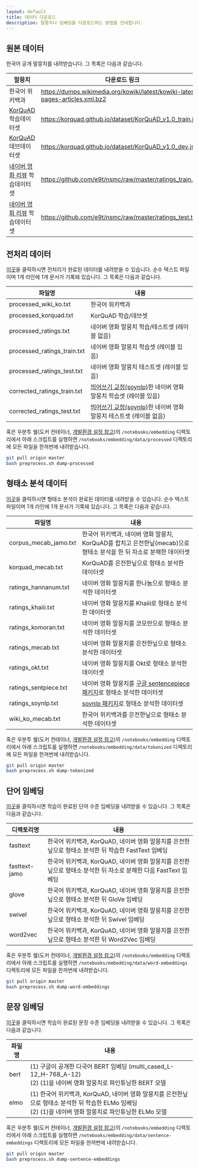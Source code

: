 ```yaml
---
layout: default
title: 데이터 다운로드
description: 말뭉치나 임베딩을 다운로드하는 방법을 안내합니다. 
---
```




## 원본 데이터

한국어 공개 말뭉치를 내려받습니다. 그 목록은 다음과 같습니다.

| 말뭉치                                                       | 다운로드 링크                                                |
| ------------------------------------------------------------ | ------------------------------------------------------------ |
| 한국어 위키백과                                              | https://dumps.wikimedia.org/kowiki/latest/kowiki-latest-pages-articles.xml.bz2 |
| [KorQuAD](https://korquad.github.io) 학습데이터셋            | https://korquad.github.io/dataset/KorQuAD_v1.0_train.json    |
| [KorQuAD](https://korquad.github.io) 데브데이터셋            | https://korquad.github.io/dataset/KorQuAD_v1.0_dev.json      |
| [네이버 영화 리뷰](https://github.com/e9t/nsmc) 학습데이터셋 | https://github.com/e9t/nsmc/raw/master/ratings_train.txt     |
| [네이버 영화 리뷰](https://github.com/e9t/nsmc) 학습데이터셋 | https://github.com/e9t/nsmc/raw/master/ratings_test.txt      |





## 전처리 데이터

[이곳](https://drive.google.com/open?id=1oO5v6YqNlKTq0vWfjME3SiLXAYCMAmkc)을 클릭하시면 전처리가 완료된 데이터를 내려받을 수 있습니다. 순수 텍스트 파일이며 1개 라인에 1개 문서가 기록돼 있습니다. 그 목록은 다음과 같습니다.

| 파일명                      | 내용                                                         |
| --------------------------- | ------------------------------------------------------------ |
| processed_wiki_ko.txt       | 한국어 위키백과                                              |
| processed_korquad.txt       | KorQuAD 학습/데브셋                                          |
| processed_ratings.txt       | 네이버 영화 말뭉치 학습/테스트셋 (레이블 없음)               |
| processed_ratings_train.txt | 네이버 영화 말뭉치 학습셋 (레이블 있음)                      |
| processed_ratings_test.txt  | 네이버 영화 말뭉치 테스트셋 (레이블 있음)                    |
| corrected_ratings_train.txt | [띄어쓰기 교정(soynlp)](https://github.com/lovit/soynlp)한 네이버 영화 말뭉치 학습셋 (레이블 있음) |
| corrected_ratings_test.txt  | [띄어쓰기 교정(soynlp)](https://github.com/lovit/soynlp)한 네이버 영화 말뭉치 테스트셋 (레이블 없음) |

혹은 우분투 쉘(도커 컨테이너, [개발환경 설정 참고](https://ratsgo.github.io/embedding/environment.html))의 `/notebooks/embedding` 디렉토리에서 아래 스크립트를 실행하면 `/notebooks/embedding/data/processed` 디렉토리에 모든 파일을 한꺼번에 내려받습니다.

```bash
git pull origin master
bash preprocess.sh dump-processed
```





## 형태소 분석 데이터

[이곳](https://drive.google.com/open?id=1QEdjvT0Jpqmz9F57ATmjy3i016kdcURq)을 클릭하시면 형태소 분석이 완료된 데이터를 내려받을 수 있습니다. 순수 텍스트 파일이며 1개 라인에 1개 문서가 기록돼 있습니다. 그 목록은 다음과 같습니다.

| 파일명                | 내용                                                         |
| --------------------- | ------------------------------------------------------------ |
| corpus_mecab_jamo.txt | 한국어 위키백과, 네이버 영화 말뭉치, KorQuAD를 합치고 은전한닢(mecab)으로 형태소 분석을 한 뒤 자소로 분해한 데이터셋 |
| korquad_mecab.txt     | KorQuAD를 은전한닢으로 형태소 분석한 데이터셋                |
| ratings_hannanum.txt  | 네이버 영화 말뭉치를 한나눔으로 형태소 분석한 데이터셋       |
| ratings_khaiii.txt    | 네이버 영화 말뭉치를 Khaiii로 형태소 분석한 데이터셋         |
| ratings_komoran.txt   | 네이버 영화 말뭉치를 코모란으로 형태소 분석한 데이터셋       |
| ratings_mecab.txt     | 네이버 영화 말뭉치를 은전한닢으로 형태소 분석한 데이터셋     |
| ratings_okt.txt       | 네이버 영화 말뭉치를 Okt로 형태소 분석한 데이터셋            |
| ratings_sentpiece.txt | 네이버 영화 말뭉치를 [구글 sentencepiece 패키지](https://github.com/google/sentencepiece)로 형태소 분석한 데이터셋 |
| ratings_soynlp.txt    | [soynlp 패키지](https://github.com/lovit/soynlp)로 형태소 분석한 데이터셋 |
| wiki_ko_mecab.txt     | 한국어 위키백과를 은전한닢으로 형태소 분석한 데이터셋        |

혹은 우분투 쉘(도커 컨테이너, [개발환경 설정 참고](https://ratsgo.github.io/embedding/environment.html))의 `/notebooks/embedding` 디렉토리에서 아래 스크립트를 실행하면 `/notebooks/embedding/data/tokenized` 디렉토리에 모든 파일을 한꺼번에 내려받습니다.

```bash
git pull origin master
bash preprocess.sh dump-tokenized
```





## 단어 임베딩

[이곳](https://drive.google.com/open?id=1gpOaOl0BcUvYpgoOA2JpZY2z-BUhuBLX)을 클릭하시면 학습이 완료된 단어 수준 임베딩을 내려받을 수 있습니다. 그 목록은 다음과 같습니다.

| 디렉토리명    | 내용                                                         |
| ------------- | ------------------------------------------------------------ |
| fasttext      | 한국어 위키백과, KorQuAD, 네이버 영화 말뭉치를 은전한닢으로 형태소 분석한 뒤 학습한 FastText 임베딩 |
| fasttext-jamo | 한국어 위키백과, KorQuAD, 네이버 영화 말뭉치를 은전한닢으로 형태소 분석한 뒤 자소로 분해한 다음 FastText 임베딩 |
| glove         | 한국어 위키백과, KorQuAD, 네이버 영화 말뭉치를 은전한닢으로 형태소 분석한 뒤 GloVe 임베딩 |
| swivel        | 한국어 위키백과, KorQuAD, 네이버 영화 말뭉치를 은전한닢으로 형태소 분석한 뒤 Swivel 임베딩 |
| word2vec      | 한국어 위키백과, KorQuAD, 네이버 영화 말뭉치를 은전한닢으로 형태소 분석한 뒤 Word2Vec 임베딩 |

혹은 우분투 쉘(도커 컨테이너, [개발환경 설정 참고](https://ratsgo.github.io/embedding/environment.html))의 `/notebooks/embedding` 디렉토리에서 아래 스크립트를 실행하면 `/notebooks/embedding/data/word-embeddings` 디렉토리에 모든 파일을 한꺼번에 내려받습니다.

```bash
git pull origin master
bash preprocess.sh dump-word-embeddings
```





## 문장 임베딩

[이곳](https://drive.google.com/open?id=1y_58tgW4S9ujOrwUs9oUtLMM6MfGhctr)을 클릭하시면 학습이 완료된 문장 수준 임베딩을 내려받을 수 있습니다. 그 목록은 다음과 같습니다.

| 파일명  | 내용                                                         |
| ------- | ------------------------------------------------------------ |
| bert    | (1) 구글이 공개한 다국어 BERT 임베딩 (multi_cased_L-12_H-768_A-12)<br />(2) (1)을 네이버 영화 말뭉치로 파인튜닝한 BERT 모델 |
| elmo    | (1) 한국어 위키백과, KorQuAD, 네이버 영화 말뭉치를 은전한닢으로 형태소 분석한 뒤 학습한 ELMo 임베딩<br />(2) (1)을 네이버 영화 말뭉치로 파인튜닝한 ELMo 모델 |

혹은 우분투 쉘(도커 컨테이너, [개발환경 설정 참고](https://ratsgo.github.io/embedding/environment.html))의 `/notebooks/embedding` 디렉토리에서 아래 스크립트를 실행하면 `/notebooks/embedding/data/sentence-embeddings` 디렉토리에 모든 파일을 한꺼번에 내려받습니다.

```bash
git pull origin master
bash preprocess.sh dump-sentence-embeddings
```

